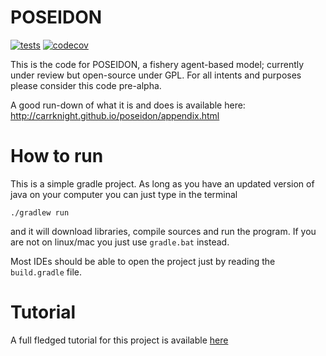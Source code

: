 POSEIDON
========

[![tests](https://github.com/nicolaspayette/POSEIDON/actions/workflows/tests.yml/badge.svg)](https://github.com/nicolaspayette/POSEIDON/actions/workflows/tests.yml) [![codecov](https://codecov.io/gh/CarrKnight/POSEIDON/branch/master/graph/badge.svg)](https://codecov.io/gh/CarrKnight/POSEIDON)

This is the code for POSEIDON, a fishery agent-based model; currently under review but open-source under GPL.
For all intents and purposes please consider this code pre-alpha.   

A good run-down of what it is and does is available here:
http://carrknight.github.io/poseidon/appendix.html


How to run
==============================

This is a simple gradle project. As long as you have an updated version of java on your computer you can just type in the terminal

    ./gradlew run
    
and it will download libraries, compile sources and run the program. If you are not on linux/mac you just use ```gradle.bat``` instead.

Most IDEs should be able to open the project just by reading the ```build.gradle``` file.

Tutorial
==============================

A full fledged tutorial for this project is available [here](http://carrknight.github.io/poseidon/tutorial/index.html)